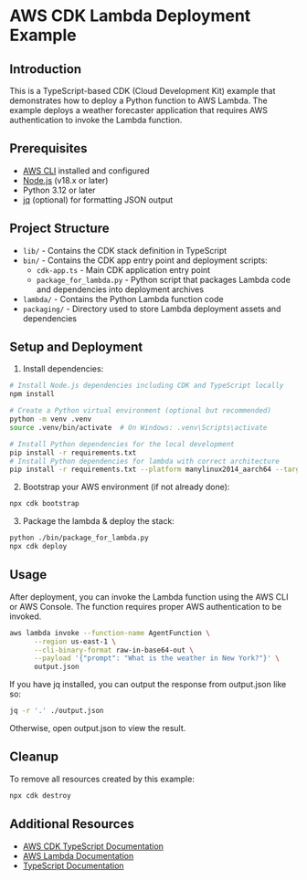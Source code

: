 # AWS CDK Lambda Deployment Example

## Introduction

This is a TypeScript-based CDK (Cloud Development Kit) example that demonstrates how to deploy a Python function to AWS Lambda. The example deploys a weather forecaster application that requires AWS authentication to invoke the Lambda function.

## Prerequisites

- [AWS CLI](https://aws.amazon.com/cli/) installed and configured
- [Node.js](https://nodejs.org/) (v18.x or later)
- Python 3.12 or later
- [jq](https://stedolan.github.io/jq/) (optional) for formatting JSON output

## Project Structure

- `lib/` - Contains the CDK stack definition in TypeScript
- `bin/` - Contains the CDK app entry point and deployment scripts:
  - `cdk-app.ts` - Main CDK application entry point
  - `package_for_lambda.py` - Python script that packages Lambda code and dependencies into deployment archives
- `lambda/` - Contains the Python Lambda function code
- `packaging/` - Directory used to store Lambda deployment assets and dependencies

## Setup and Deployment

1. Install dependencies:

```bash
# Install Node.js dependencies including CDK and TypeScript locally
npm install

# Create a Python virtual environment (optional but recommended)
python -m venv .venv
source .venv/bin/activate  # On Windows: .venv\Scripts\activate

# Install Python dependencies for the local development
pip install -r requirements.txt
# Install Python dependencies for lambda with correct architecture
pip install -r requirements.txt --platform manylinux2014_aarch64 --target ./packaging/_dependencies --only-binary=:all:
```

2. Bootstrap your AWS environment (if not already done):

```bash
npx cdk bootstrap
```

3. Package the lambda & deploy the stack:

```bash
python ./bin/package_for_lambda.py
npx cdk deploy
```

## Usage

After deployment, you can invoke the Lambda function using the AWS CLI or AWS Console. The function requires proper AWS authentication to be invoked.

```bash
aws lambda invoke --function-name AgentFunction \
      --region us-east-1 \
      --cli-binary-format raw-in-base64-out \
      --payload '{"prompt": "What is the weather in New York?"}' \
      output.json
```

If you have jq installed, you can output the response from output.json like so:

```bash
jq -r '.' ./output.json
```

Otherwise, open output.json to view the result.

## Cleanup

To remove all resources created by this example:

```bash
npx cdk destroy
```

## Additional Resources

- [AWS CDK TypeScript Documentation](https://docs.aws.amazon.com/cdk/latest/guide/work-with-cdk-typescript.html)
- [AWS Lambda Documentation](https://docs.aws.amazon.com/lambda/latest/dg/welcome.html)
- [TypeScript Documentation](https://www.typescriptlang.org/docs/)
